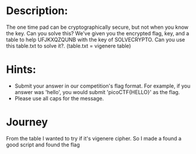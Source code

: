# Description:
The one time pad can be cryptographically secure, but not when you know the key. Can you solve this? We've given you the encrypted flag, key, and a table to help UFJKXQZQUNB with the key of SOLVECRYPTO. Can you use this table.txt to solve it?.
(table.txt = vigenere table)
# Hints:

- Submit your answer in our competition's flag format. For example, if you answer was 'hello', you would submit 'picoCTF{HELLO}' as the flag.
- Please use all caps for the message.

# Journey

From the table I wanted to try if it's vigenere cipher. So I made a found a good script and found the flag
